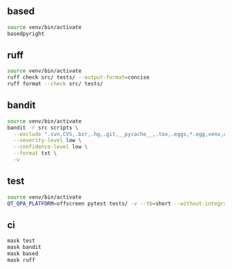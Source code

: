 ## based

```bash
source venv/bin/activate
basedpyright
```

## ruff

```bash
source venv/bin/activate
ruff check src/ tests/ --output-format=concise
ruff format --check src/ tests/
```

## bandit

```bash
source venv/bin/activate
bandit -r src scripts \
  --exclude ".svn,CVS,.bzr,.hg,.git,__pycache__,.tox,.eggs,*.egg,venv,dist,build,scripts/copy_addon_to_addons21.py" \
  --severity-level low \
  --confidence-level low \
  --format txt \
  -v
```

## test

```bash
source venv/bin/activate
QT_QPA_PLATFORM=offscreen pytest tests/ -v --tb=short --without-integration --cov=src --cov-report=xml
```

## ci

```bash
mask test
mask bandit
mask based
mask ruff
```
